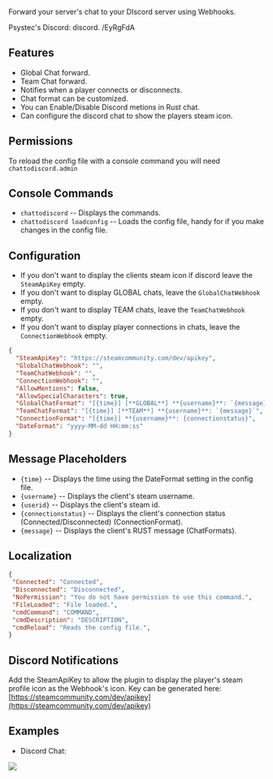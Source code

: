 Forward your server's chat to your DIscord server using Webhooks.

Psystec's Discord: discord. /EyRgFdA

## Features

* Global Chat forward.
* Team Chat forward.
* Notifies when a player connects or disconnects.
* Chat format can be customized.
* You can Enable/Disable Discord metions in Rust chat.
* Can configure the discord chat to show the players steam icon.

## Permissions
 
To reload the config file with a console command you will need `chattodiscord.admin`

## Console Commands

- `chattodiscord` -- Displays the commands.
- `chattodiscord loadconfig` -- Loads the config file, handy for if you make changes in the config file.

## Configuration
*  If you don't want to display the clients steam icon if discord leave the `SteamApiKey` empty.
*  If you don't want to display GLOBAL chats, leave the `GlobalChatWebhook` empty.
*  If you don't want to display TEAM chats, leave the `TeamChatWebhook` empty.
*  If you don't want to display player connections in chats, leave the `ConnectionWebhook` empty.
 
```json
{
  "SteamApiKey": "https://steamcommunity.com/dev/apikey",
  "GlobalChatWebhook": "",
  "TeamChatWebhook": "",
  "ConnectionWebhook": "",
  "AllowMentions": false,
  "AllowSpecialCharacters": true,
  "GlobalChatFormat": "[{time}] [**GLOBAL**] **{username}**: `{message}`",
  "TeamChatFormat": "[{time}] [**TEAM**] **{username}**: `{message}`",
  "ConnectionFormat": "[{time}] **{username}**: {connectionstatus}",
  "DateFormat": "yyyy-MM-dd HH:mm:ss"
}
```
## Message Placeholders

- `{time}` -- Displays the time using the DateFormat setting in the config file.
- `{username}` -- Displays the client's steam username.
- `{userid}` -- Displays the client's steam id.
- `{connectionstatus}` -- Displays the client's connection status (Connected/Disconnected) (ConnectionFormat).
- `{message}` -- Displays the client's RUST message (ChatFormats).

## Localization

 ```json
{
  "Connected": "Connected",
  "Disconnected": "Disconnected",
  "NoPermission": "You do not have permission to use this command.",
  "FileLoaded": "File loaded.",
  "cmdCommand": "COMMAND",
  "cmdDescription": "DESCRIPTION",
  "cmdReload": "Reads the config file.",
}
```

## Discord Notifications

Add the SteamApiKey to allow the plugin to display the player's steam profile icon as the Webhook's icon.
Key can be generated here: [https://steamcommunity.com/dev/apikey](https://steamcommunity.com/dev/apikey)

## Examples

- Discord Chat:

![](https://i.imgur.com/c29oSex.png)